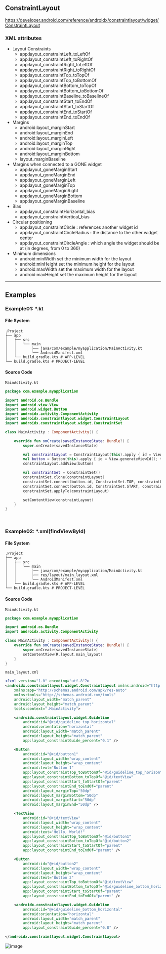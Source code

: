 ## ConstraintLayout

https://developer.android.com/reference/androidx/constraintlayout/widget/ConstraintLayout

### XML attributes
- Layout Constraints    
    - app:layout_constraintLeft_toLeftOf
    - app:layout_constraintLeft_toRightOf
    - app:layout_constraintRight_toLeftOf
    - app:layout_constraintRight_toRightOf
    - app:layout_constraintTop_toTopOf
    - app:layout_constraintTop_toBottomOf
    - app:layout_constraintBottom_toTopOf
    - app:layout_constraintBottom_toBottomOf
    - app:layout_constraintBaseline_toBaselineOf
    - app:layout_constraintStart_toEndOf
    - app:layout_constraintStart_toStartOf
    - app:layout_constraintEnd_toStartOf
    - app:layout_constraintEnd_toEndOf
- Margins
    - android:layout_marginStart
    - android:layout_marginEnd
    - android:layout_marginLeft
    - android:layout_marginTop
    - android:layout_marginRight
    - android:layout_marginBottom
    - layout_marginBaseline
- Margins when connected to a GONE widget
    - app:layout_goneMarginStart
    - app:layout_goneMarginEnd
    - app:layout_goneMarginLeft
    - app:layout_goneMarginTop
    - app:layout_goneMarginRight
    - app:layout_goneMarginBottom
    - app:layout_goneMarginBaseline
- Bias
    - app:layout_constraintHorizontal_bias
    - app:layout_constraintVertical_bias
- Circular positioning
    - app:layout_constraintCircle : references another widget id
    - app:layout_constraintCircleRadius : the distance to the other widget center
    - app:layout_constraintCircleAngle : which angle the widget should be at (in degrees, from 0 to 360)
- Minimum dimensions
    - android:minWidth set the minimum width for the layout
    - android:minHeight set the minimum height for the layout
    - android:maxWidth set the maximum width for the layout
    - android:maxHeight set the maximum height for the layout


---


## Examples
### Example01: *.kt
#### File System
```
.Project
├── app
│   ├── src
│   │   └── main
│   │       ├── java/com/example/myapplication/MainActivity.kt
│   │       └── AndroidManifest.xml
│   └── build.gradle.kts # APP-LEVEL
└── build.gradle.kts # PROJECT-LEVEL
```

#### Source Code
`MainActivity.kt`
```kotlin
package com.example.myapplication

import android.os.Bundle
import android.view.View
import android.widget.Button
import androidx.activity.ComponentActivity
import androidx.constraintlayout.widget.ConstraintLayout
import androidx.constraintlayout.widget.ConstraintSet

class MainActivity : ComponentActivity() {

    override fun onCreate(savedInstanceState: Bundle?) {
        super.onCreate(savedInstanceState)

        val constraintLayout = ConstraintLayout(this).apply { id = View.generateViewId() }
        val button = Button(this).apply { id = View.generateViewId(); text = "Click Me" }
        constraintLayout.addView(button)

        val constraintSet = ConstraintSet()
        constraintSet.clone(constraintLayout)
        constraintSet.connect(button.id, ConstraintSet.TOP, constraintLayout.id, ConstraintSet.TOP, 100)
        constraintSet.connect(button.id, ConstraintSet.START, constraintLayout.id, ConstraintSet.START, 100)
        constraintSet.applyTo(constraintLayout)

        setContentView(constraintLayout)
    }
}
```


<br>

### Example02: *.xml(findViewById)
#### File System
```
.Project
├── app
│   ├── src
│   │   └── main
│   │       ├── java/com/example/myapplication/MainActivity.kt
│   │       ├── res/layout/main_layout.xml
│   │       └── AndroidManifest.xml
│   └── build.gradle.kts # APP-LEVEL
└── build.gradle.kts # PROJECT-LEVEL
```

#### Source Code
`MainActivity.kt`
```kotlin
package com.example.myapplication

import android.os.Bundle
import androidx.activity.ComponentActivity

class MainActivity : ComponentActivity() {
    override fun onCreate(savedInstanceState: Bundle?) {
        super.onCreate(savedInstanceState)
        setContentView(R.layout.main_layout)
    }
}
```

`main_layout.xml`
```xml
<?xml version="1.0" encoding="utf-8"?>
<androidx.constraintlayout.widget.ConstraintLayout xmlns:android="http://schemas.android.com/apk/res/android"
    xmlns:app="http://schemas.android.com/apk/res-auto"
    xmlns:tools="http://schemas.android.com/tools"
    android:layout_width="match_parent"
    android:layout_height="match_parent"
    tools:context=".MainActivity">

    <androidx.constraintlayout.widget.Guideline
        android:id="@+id/guideline_top_horizontal"
        android:orientation="horizontal"
        android:layout_width="match_parent"
        android:layout_height="match_parent"
        app:layout_constraintGuide_percent="0.1" />

    <Button
        android:id="@+id/button1"
        android:layout_width="wrap_content"
        android:layout_height="wrap_content"
        android:text="Button 1"
        app:layout_constraintTop_toBottomOf="@id/guideline_top_horizontal"
        app:layout_constraintBottom_toTopOf="@id/textView"
        app:layout_constraintStart_toStartOf="parent"
        app:layout_constraintEnd_toEndOf="parent"
        android:layout_marginTop="50dp"
        android:layout_marginBottom="50dp"
        android:layout_marginStart="50dp"
        android:layout_marginEnd="50dp" />

    <TextView
        android:id="@+id/textView"
        android:layout_width="wrap_content"
        android:layout_height="wrap_content"
        android:text="Hello, World!"
        app:layout_constraintTop_toBottomOf="@id/button1"
        app:layout_constraintBottom_toTopOf="@id/button2"
        app:layout_constraintStart_toStartOf="parent"
        app:layout_constraintEnd_toEndOf="parent" />

    <Button
        android:id="@+id/button2"
        android:layout_width="wrap_content"
        android:layout_height="wrap_content"
        android:text="Button 2"
        app:layout_constraintTop_toBottomOf="@id/textView"
        app:layout_constraintBottom_toTopOf="@id/guideline_bottom_horizontal"
        app:layout_constraintStart_toStartOf="parent"
        app:layout_constraintEnd_toEndOf="parent" />

    <androidx.constraintlayout.widget.Guideline
        android:id="@+id/guideline_bottom_horizontal"
        android:orientation="horizontal"
        android:layout_width="match_parent"
        android:layout_height="match_parent"
        app:layout_constraintGuide_percent="0.8" />

</androidx.constraintlayout.widget.ConstraintLayout>
```

![image](https://github.com/user-attachments/assets/a583f2ec-e5ba-45c4-89ef-5a93507fc338)




